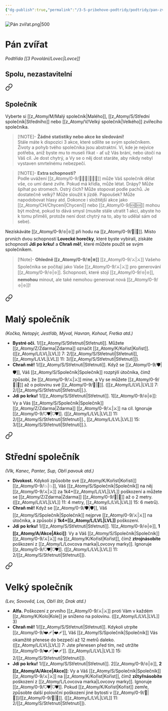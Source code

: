 ```yaml
---
{"dg-publish":true,"permalink":"/3-5-pribehove-podtridy/podtridy/pan-zvirat/"}
---
```


![Pán zvířat.png|500](/img/user/z_img/P%C3%A1n%20zv%C3%AD%C5%99at.png)
# Pán zvířat
*Podtřída [[3 Povolání/Lovec\|Lovce]]*
## **Spolu, nezastavitelní**

<div class="transclusion internal-embed is-loaded"><a class="markdown-embed-link" href="/z-atomy/s/spolecnik/" aria-label="Open link"><svg xmlns="http://www.w3.org/2000/svg" width="24" height="24" viewBox="0 0 24 24" fill="none" stroke="currentColor" stroke-width="2" stroke-linecap="round" stroke-linejoin="round" class="svg-icon lucide-link"><path d="M10 13a5 5 0 0 0 7.54.54l3-3a5 5 0 0 0-7.07-7.07l-1.72 1.71"></path><path d="M14 11a5 5 0 0 0-7.54-.54l-3 3a5 5 0 0 0 7.07 7.07l1.71-1.71"></path></svg></a><div class="markdown-embed">




## Společník
Vyberte si [[z_Atomy/M/Malý společník\|Malého]], [[z_Atomy/S/Střední společník\|Středního]]  nebo [[z_Atomy/V/Velký společník\|Velkého]] zvířecího společníka. 
>[!NOTE]- **Žádné statistiky nebo akce ke sledování!**  
>Stále máte k dispozici 3 akce, které sdílíte se svým společníkem. Životy a pohyb tvého společníka jsou abstraktní. Ví, kde je nejvíce potřeba, aniž byste mu to museli říkat - ať už Vás brání, nebo útočí na Váš cíl. Je dost chytrý, a Vy se o něj dost staráte, aby nikdy nebyl vystaven smrtelnému nebezpečí.

>[!NOTE]- **Extra schopnosti?**  
>Podle uvážení [[z_Atomy/0-9/🧙🏼‍♂️\|🧙🏼‍♂️]] může Váš společník dělat vše, co umí dané zvíře. Pokud má křídla, může létat. Drápy? Může šplhat po stromech. Ostrý čich? Může stopovat podle pachů. Je dostatečně velký? Může sloužit k jízdě. Papoušek? Může napodobovat hlasy atd. Dokonce i složitější akce jako [[z_Atomy/CH/Chycení\|Chycení]] nebo [[z_Atomy/0-9/🆘\|🆘]] mohou být možné, pokud to dává smysl (musíte stále utratit 1 akci, abyste ho k tomu přiměli, protože není dost chytrý na to, aby to udělal sám od sebe).

Nezískáváte [[z_Atomy/0-9/❇️\|❇️]] při hodu na [[z_Atomy/0-9/🏁\|🏁]]. Místo prvních dvou schopností **Lovecké horečky**, které byste vybírali, získáte schopnosti **Jdi po krku!** a **Chraň mě!**, které můžete použít se svým společníkem.





</div></div>


>[!Note]- **Ohledně [[z_Atomy/0-9/❇️\|❇️]]**
>[[z_Atomy/0-9/⚔️\|⚔️]] Vašeho Společníka se počítají jako Vaše [[z_Atomy/0-9/⚔️\|⚔️]] pro generování [[z_Atomy/0-9/❇️\|❇️]]. Schopnosti, které stojí [[z_Atomy/0-9/❇️\|❇️]], **nemohou** minout, ale také nemohou generovat nová [[z_Atomy/0-9/❇️\|❇️]]!


<div class="transclusion internal-embed is-loaded"><a class="markdown-embed-link" href="/z-atomy/m/maly-spolecnik/" aria-label="Open link"><svg xmlns="http://www.w3.org/2000/svg" width="24" height="24" viewBox="0 0 24 24" fill="none" stroke="currentColor" stroke-width="2" stroke-linecap="round" stroke-linejoin="round" class="svg-icon lucide-link"><path d="M10 13a5 5 0 0 0 7.54.54l3-3a5 5 0 0 0-7.07-7.07l-1.72 1.71"></path><path d="M14 11a5 5 0 0 0-7.54-.54l-3 3a5 5 0 0 0 7.07 7.07l1.71-1.71"></path></svg></a><div class="markdown-embed">




# Malý společník
*(Kočka, Netopýr, Jestřáb, Mýval, Havran, Kohout, Fretka atd.)*
- **Bystré oči.** 1/[[z_Atomy/S/Střetnutí\|Střetnutí]]. Můžete [[z_Atomy/Z/Zdarma\|Zdarma]] označit [[z_Atomy/K/Kořist\|Kořist]]. ([[z_Atomy/L/LVL\|LVL]] 7: 2/[[z_Atomy/S/Střetnutí\|Střetnutí]], [[z_Atomy/L/LVL\|LVL]] 11: 3/[[z_Atomy/S/Střetnutí\|Střetnutí]]).
- **Chraň mě!** 1/[[z_Atomy/S/Střetnutí\|Střetnutí]]. Když se [[z_Atomy/0-9/🛡️\|🛡️]], Váš [[z_Atomy/S/Společník\|Společník]] rozptýlí útočníka, čímž způsobí, že [[z_Atomy/0-9/⚔️\|⚔️]] mine, a Vy se můžete [[z_Atomy/0-9/🥾\|🥾]] až o polovinu své [[z_Atomy/0-9/🏃\|🏃]]. ([[z_Atomy/L/LVL\|LVL]] 7: 2/[[z_Atomy/S/Střetnutí\|Střetnutí]].).
- **Jdi po krku!** 1/[[z_Atomy/S/Střetnutí\|Střetnutí]]. 1[[z_Atomy/0-9/❇️\|❇️]]: Vy a Vás [[z_Atomy/S/Společník\|Společník]] [[z_Atomy/Z/Zdarma\|Zdarma]] [[z_Atomy/0-9/⚔️\|⚔️]] na cíl. Ignoruje [[z_Atomy/0-9/⛉⛊\|⛉⛊]]. ([[z_Atomy/L/LVL\|LVL]] 11: 2/[[z_Atomy/S/Střetnutí\|Střetnutí]]., [[z_Atomy/L/LVL\|LVL]] 15: 3/[[z_Atomy/S/Střetnutí\|Střetnutí]].).

</div></div>


<div class="transclusion internal-embed is-loaded"><a class="markdown-embed-link" href="/z-atomy/s/stredni-spolecnik/" aria-label="Open link"><svg xmlns="http://www.w3.org/2000/svg" width="24" height="24" viewBox="0 0 24 24" fill="none" stroke="currentColor" stroke-width="2" stroke-linecap="round" stroke-linejoin="round" class="svg-icon lucide-link"><path d="M10 13a5 5 0 0 0 7.54.54l3-3a5 5 0 0 0-7.07-7.07l-1.72 1.71"></path><path d="M14 11a5 5 0 0 0-7.54-.54l-3 3a5 5 0 0 0 7.07 7.07l1.71-1.71"></path></svg></a><div class="markdown-embed">




# Střední společník
*(Vlk, Kanec, Panter, Sup, Obří pavouk atd.)*
- **Divokost.** Kdykoli způsobíte své [[z_Atomy/K/Kořist\|Kořisti]] [[z_Atomy/0-9/💥\|💥]], Váš [[z_Atomy/S/Společník\|Společník]] na něj [[z_Atomy/0-9/⚔️\|⚔️]] za 1k4+[[z_Atomy/L/LVL\|LVL]] poškození a můžete se [[z_Atomy/Z/Zdarma\|Zdarma]] [[z_Atomy/0-9/🥾\|🥾]] až o 2 metry. ([[z_Atomy/L/LVL\|LVL]] 11: 4 metry, [[z_Atomy/L/LVL\|LVL]] 15: 6 metrů).
- **Chraň mě!** Když se [[z_Atomy/0-9/🛡️\|🛡️]], Váš [[z_Atomy/S/Společník\|Společník]] nejprve [[z_Atomy/0-9/⚔️\|⚔️]] na útočníka, a způsobí jí **1k4+[[z_Atomy/L/LVL\|LVL]]** poškození.
- **Jdi po krku!** 1/[[z_Atomy/S/Střetnutí\|Střetnutí]]. 1[[z_Atomy/0-9/❇️\|❇️]], **1 [[z_Atomy/A/Akce\|Akci]]**: Vy a Váš [[z_Atomy/S/Společník\|Společník]] [[z_Atomy/0-9/⚔️\|⚔️]] na [[z_Atomy/K/Kořist\|Kořist]], čímž **ztrojnásobíte** poškození z [[z_Atomy/L/Lovcova marka\|Lovcovy marky]]. Ignoruje [[z_Atomy/0-9/⛉⛊\|⛉⛊]]. ([[z_Atomy/L/LVL\|LVL]] 11: 2/[[z_Atomy/S/Střetnutí\|Střetnutí]]).

</div></div>


<div class="transclusion internal-embed is-loaded"><a class="markdown-embed-link" href="/z-atomy/v/velky-spolecnik/" aria-label="Open link"><svg xmlns="http://www.w3.org/2000/svg" width="24" height="24" viewBox="0 0 24 24" fill="none" stroke="currentColor" stroke-width="2" stroke-linecap="round" stroke-linejoin="round" class="svg-icon lucide-link"><path d="M10 13a5 5 0 0 0 7.54.54l3-3a5 5 0 0 0-7.07-7.07l-1.72 1.71"></path><path d="M14 11a5 5 0 0 0-7.54-.54l-3 3a5 5 0 0 0 7.07 7.07l1.71-1.71"></path></svg></a><div class="markdown-embed">




# Velký společník
*(Lev, Sovověd, Los, Obří štír, Drak atd.)*
- **Alfa.** Poškození z prvního [[z_Atomy/0-9/⚔️\|⚔️]] proti Vám v každém [[z_Atomy/K/Kolo\|Kole]] je sníženo na polovinu. ([[z_Atomy/L/LVL\|LVL]] 3)
- **Chraň mě!** 1/[[z_Atomy/S/Střetnutí\|Střetnutí]]. Kdykoli utrpíte [[z_Atomy/0-9/❤️‍🩹\|❤️‍🩹]], Váš [[z_Atomy/S/Společník\|Společník]] Vás okamžitě přenese do bezpečí až 12 metrů daleko. ([[z_Atomy/L/LVL\|LVL]] 7: Jste přenesen před tím, než utržíte [[z_Atomy/0-9/❤️‍🩹\|❤️‍🩹]]. [[z_Atomy/L/LVL\|LVL]] 15: 2/[[z_Atomy/S/Střetnutí\|Střetnutí]]).
- **Jdi po krku!** 1/[[z_Atomy/S/Střetnutí\|Střetnutí]]. 2[[z_Atomy/0-9/❇️\|❇️]], **2 [[z_Atomy/A/Akce\|Akce]]**: Vy a Váš [[z_Atomy/S/Společník\|Společník]] [[z_Atomy/0-9/⚔️\|⚔️]] na [[z_Atomy/K/Kořist\|Kořist]], čímž **zčtyřnásobíte** poškození z [[z_Atomy/L/Lovcova marka\|Lovcovy marky]]. Ignoruje [[z_Atomy/0-9/⛉⛊\|⛉⛊]]. Pokud [[z_Atomy/K/Kořist\|Kořist]] zemře, způsobte další poloviční poškození jiné bytosti v [[z_Atomy/0-9/🫱\|🫱]]/[[z_Atomy/0-9/🏹\|🏹]]. ([[z_Atomy/L/LVL\|LVL]] 11: 2/[[z_Atomy/S/Střetnutí\|Střetnutí]]).

</div></div>

